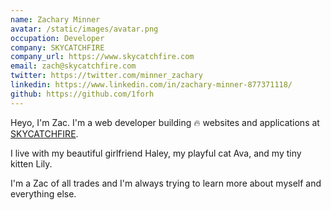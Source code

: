 ```yaml
---
name: Zachary Minner
avatar: /static/images/avatar.png
occupation: Developer
company: SKYCATCHFIRE
company_url: https://www.skycatchfire.com
email: zach@skycatchfire.com
twitter: https://twitter.com/minner_zachary
linkedin: https://www.linkedin.com/in/zachary-minner-877371118/
github: https://github.com/1forh
---
```


Heyo, I'm Zac. I'm a web developer building 🔥 websites and applications at [SKYCATCHFIRE](https://skycatchire.com).

I live with my beautiful girlfriend Haley, my playful cat Ava, and my tiny kitten Lily.

I'm a Zac of all trades and I'm always trying to learn more about myself and everything else.
